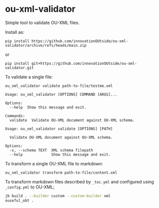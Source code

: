 # ou-xml-validator

Simple tool to validate OU-XML files.

Install as:

`pip install https://github.com/innovationOUtside/ou-xml-validator/archive/refs/heads/main.zip`

or

`pip install git+https://github.com/innovationOUtside/ou-xml-validator.git`

To validate a single file:

`ou_xml_validator validate path-to-file/testme.xml`

```text
Usage: ou_xml_validator [OPTIONS] COMMAND [ARGS]...

Options:
  --help  Show this message and exit.

Commands:
  validate  Validate OU-XML document against OU-XML schema.
```

```text
Usage: ou_xml_validator validate [OPTIONS] [PATH]

  Validate OU-XML document against OU-XML schema.

Options:
  -s, --schema TEXT  XML schema filepath
  --help             Show this message and exit.
```

To transform a single OU-XML file to markdown:

`ou_xml_validator transform path-to-file/content.xml`

To transform markdown files described by `_toc.yml` and configured using `_config.yml` to OU-XML;

```bash
jb build . --builder custom --custom-builder xml
ouseful_obt .
```